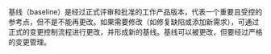 基线（baseline）是经过正式评审和批准的工作产品版本，代表一个重要且受控的参考点，但不是不能再更改。如果需要修改（如修复缺陷或添加新需求），可通过正式的变更控制流程进行更改，并形成新的基线。基线可以被更改，但要经过严格的变更管理。